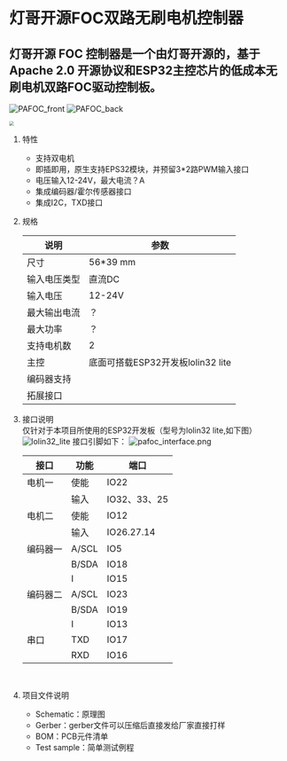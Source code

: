 

# 灯哥开源FOC双路无刷电机控制器



##   灯哥开源 FOC 控制器是一个由灯哥开源的，基于Apache 2.0 开源协议和ESP32主控芯片的低成本无刷电机双路FOC驱动控制板。

![PAFOC_front](https://github.com/ToanTech/Deng-s-foc-controller/tree/main/pic/PAFOC_front.png)
![PAFOC_back](https://github.com/ToanTech/Deng-s-foc-controller/tree/main/pic/PAFOC_back.png)

<img src="https://github.com/ToanTech/Deng-s-foc-controller/tree/main/pic/PAFOC_front.png?raw=true" style="zoom:50%;" />

1. 特性

   * 支持双电机
   * 即插即用，原生支持EPS32模块，并预留3*2路PWM输入接口
   * 电压输入12-24V，最大电流？A
   * 集成编码器/霍尔传感器接口
   * 集成I2C，TXD接口

2. 规格

   | 说明         | 参数                              |
   | ------------ | --------------------------------- |
   | 尺寸         | 56*39 mm                          |
   | 输入电压类型 | 直流DC                            |
   | 输入电压     | 12-24V                            |
   | 最大输出电流 | ？                                |
   | 最大功率     | ？                                |
   | 支持电机数   | 2                                 |
   | 主控         | 底面可搭载ESP32开发板lolin32 lite |
   | 编码器支持   |                                   |
   | 拓展接口     |                                   |

3. 接口说明  
   仅针对于本项目所使用的ESP32开发板（型号为lolin32 lite,如下图）
   ![lolin32_lite](https://github.com/ToanTech/Deng-s-foc-controller/tree/main/pic/lolin32_lite.png)
   接口引脚如下：
   ![pafoc_interface.png](https://github.com/ToanTech/Deng-s-foc-controller/tree/main/pic/pafoc_interface.png)

   | 接口     | 功能  | 端口         |
   | -------- | ----- | ------------ |
   | 电机一   | 使能  | IO22         |
   |          | 输入  | IO32、33、25 |
   | 电机二   | 使能  | IO12         |
   |          | 输入  | IO26.27.14   |
   | 编码器一 | A/SCL | IO5          |
   |          | B/SDA | IO18         |
   |          | I     | IO15         |
   | 编码器二 | A/SCL | IO23         |
   |          | B/SDA | IO19         |
   |          | I     | IO13         |
   | 串口     | TXD   | IO17         |
   |          | RXD   | IO16         |

   ​         

4. 项目文件说明

   * Schematic：原理图
   * Gerber：gerber文件可以压缩后直接发给厂家直接打样
   * BOM：PCB元件清单
   * Test sample：简单测试例程